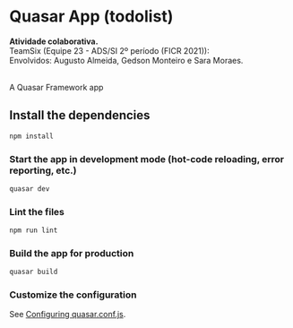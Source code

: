 # Quasar App (todolist)

<b>Atividade colaborativa.</b><br>
TeamSix (Equipe 23 - ADS/SI 2º período (FICR 2021)):<br>
Envolvidos: Augusto Almeida, Gedson Monteiro e Sara Moraes.<br><br>

A Quasar Framework app

## Install the dependencies
```bash
npm install
```

### Start the app in development mode (hot-code reloading, error reporting, etc.)
```bash
quasar dev
```

### Lint the files
```bash
npm run lint
```

### Build the app for production
```bash
quasar build
```

### Customize the configuration
See [Configuring quasar.conf.js](https://quasar.dev/quasar-cli/quasar-conf-js).
